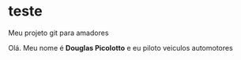 # teste
Meu projeto git para amadores

Olá. Meu nome é **Douglas Picolotto** e eu piloto veiculos automotores 
